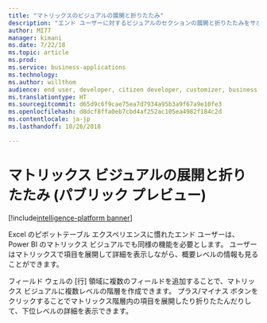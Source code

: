 ```yaml
---
title: "マトリックスのビジュアルの展開と折りたたみ"
description: "エンド ユーザーに対するビジュアルのセクションの展開と折りたたみをサポートするピボット テーブルに似たエクスペリエンス。"
author: MI77
manager: kimani
ms.date: 7/22/18
ms.topic: article
ms.prod: 
ms.service: business-applications
ms.technology: 
ms.author: willthom
audience: end user, developer, citizen developer, customizer, business analyst, IT pro
ms.translationtype: HT
ms.sourcegitcommit: d65d9c6f9cae75ea7d7934a95b3a9f67a9e10fe3
ms.openlocfilehash: d8dcf8ffa0eb7cbd4af252ac105ea4982f184c2d
ms.contentlocale: ja-jp
ms.lasthandoff: 10/26/2018

---
```


# <a name="expand-and-collapse-in-matrix-visual-public-preview"></a>マトリックス ビジュアルの展開と折りたたみ (パブリック プレビュー)

[!include[intelligence-platform banner](../../includes/intelligence-platform.md)]

Excel のピボットテーブル エクスペリエンスに慣れたエンド ユーザーは、Power BI のマトリックス ビジュアルでも同様の機能を必要とします。 ユーザーはマトリックスで項目を展開して詳細を表示しながら、概要レベルの情報も見ることができます。

フィールド ウェルの [行] 領域に複数のフィールドを追加することで、マトリックス ビジュアルに複数レベルの階層を作成できます。 プラス/マイナス ボタンをクリックすることでマトリックス階層内の項目を展開したり折りたたんだりして、下位レベルの詳細を表示できます。

<!--
### Who uses this feature
This feature is intended for end user, developer, citizen developer, customizer, business analyst, IT pro. No additional setup is required.
## Status
### Development status
In development
#### Target timeframe
November ‘18
-->

